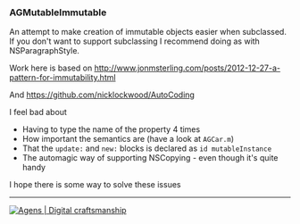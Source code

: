 ### AGMutableImmutable

An attempt to make creation of immutable objects easier when subclassed. If you don't want to support subclassing I recommend doing as with NSParagraphStyle. 

Work here is based on http://www.jonmsterling.com/posts/2012-12-27-a-pattern-for-immutability.html

And https://github.com/nicklockwood/AutoCoding

I feel bad about

- Having to type the name of the property 4 times
- How important the semantics are (have a look at `AGCar.m`)
- That the `update:` and `new:` blocks is declared as `id mutableInstance`
- The automagic way of supporting NSCopying - even though it's quite handy

I hope there is some way to solve these issues

------
[![Agens | Digital craftsmanship](http://static.agens.no/images/agens_logo_w_slogan_avenir_small.png)](http://agens.no/)
